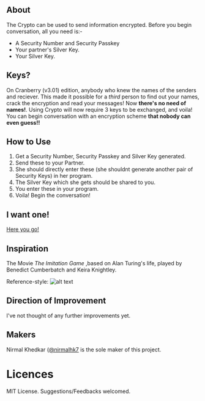 ## About
The Crypto can be used to send information encrypted. Before you begin conversation, all you need is:- 
* A Security Number and Security Passkey
* Your partner's Silver Key. 
* Your Silver Key.

## Keys?
On Cranberry (v3.01) edition, anybody who knew the names of the senders and reciever. This made it possible for a _third_ person to find out your names, crack the encryption and read your messages! Now __there's no need of names!__. Using Crypto will now require 3 keys to be exchanged, and voila! You can begin conversation with an encryption scheme __that nobody can even guess!!__

## How to Use
1. Get a Security Number, Security Passkey and Silver Key generated.
1. Send these to your Partner.
1. She should directly enter these (she shouldnt generate another pair of Security Keys) in her program.
1. The Silver Key which she gets should be shared to you.
1. You enter these in your program.
1. Voila! Begin the conversation! 

## I want one!
[Here you go!](https://github.com/nirmalhk7/crypto/releases)

## Inspiration
The Movie _The Imitation Game_ ,based on Alan Turing's life, played by Benedict Cumberbatch and Keira Knightley.

Reference-style: 
![alt text][logo]

[logo]: http://cdn-static.denofgeek.com/sites/denofgeek/files/styles/main_wide/public/7/89//imitation-game-poster.jpg?itok=J8A4ABiU "The Imitation Game"

## Direction of Improvement
I've not thought of any further improvements yet.

## Makers
Nirmal Khedkar ([@nirmalhk7](www.github.com/nirmalhk7) is the sole maker of this project.

# Licences
MIT License. Suggestions/Feedbacks welcomed.
